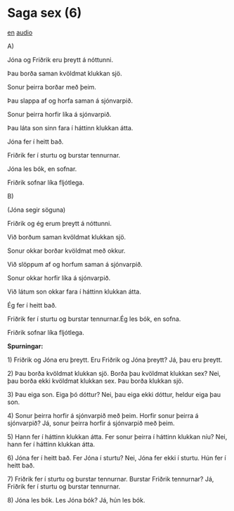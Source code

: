 # Saga sex (6)

[en](../en/story_06.md)
[audio](../audio/story_06.mp3)

A\)

Jóna og Friðrik eru þreytt á nóttunni.

Þau borða saman kvöldmat klukkan sjö.

Sonur þeirra borðar með þeim.

Þau slappa af og horfa saman á sjónvarpið.

Sonur þeirra horfir líka á sjónvarpið.

Þau láta son sinn fara í háttinn klukkan átta.

Jóna fer í heitt bað.

Friðrik fer í sturtu og burstar tennurnar.

Jóna les bók, en sofnar.

Friðrik sofnar líka fljótlega.

B\)

(Jóna segir söguna)

Friðrik og ég erum þreytt á nóttunni.

Við borðum saman kvöldmat klukkan sjö.

Sonur okkar borðar kvöldmat með okkur.

Við slöppum af og horfum saman á sjónvarpið.

Sonur okkar horfir líka á sjónvarpið.

Við látum son okkar fara í háttinn klukkan átta.

Ég fer í heitt bað.

Friðrik fer í sturtu og burstar tennurnar.Ég les bók, en sofna.

Friðrik sofnar líka fljótlega.

**Spurningar:**

1\) Friðrik og Jóna eru þreytt. Eru Friðrik og Jóna þreytt? Já, þau eru
þreytt.

2\) Þau borða kvöldmat klukkan sjö. Borða þau kvöldmat klukkan sex? Nei,
þau borða ekki kvöldmat klukkan sex. Þau borða klukkan sjö.

3\) Þau eiga son. Eiga þó dóttur? Nei, þau eiga ekki dóttur, heldur eiga
þau son.

4\) Sonur þeirra horfir á sjónvarpið með þeim. Horfir sonur þeirra á
sjónvarpið? Já, sonur þeirra horfir á sjónvarpið með þeim.

5\) Hann fer í háttinn klukkan átta. Fer sonur þeirra í háttinn klukkan
níu? Nei, hann fer í háttinn klukkan átta.

6\) Jóna fer í heitt bað. Fer Jóna í sturtu? Nei, Jóna fer ekki í
sturtu. Hún fer í heitt bað.

7\) Friðrik fer í sturtu og burstar tennurnar. Burstar Friðrik
tennurnar? Já, Friðrik fer í sturtu og burstar tennurnar.

8\) Jóna les bók. Les Jóna bók? Já, hún les bók.
